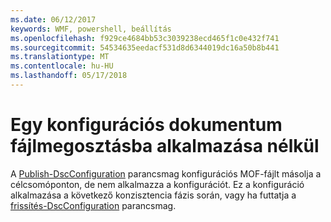 ```yaml
---
ms.date: 06/12/2017
keywords: WMF, powershell, beállítás
ms.openlocfilehash: f929ce4684bb53c3039238ecd465f1c0e432f741
ms.sourcegitcommit: 54534635eedacf531d8d6344019dc16a50b8b441
ms.translationtype: MT
ms.contentlocale: hu-HU
ms.lasthandoff: 05/17/2018
---
```

# <a name="deliver-a-configuration-document-without-applying"></a>Egy konfigurációs dokumentum fájlmegosztásba alkalmazása nélkül

A [Publish-DscConfiguration](https://technet.microsoft.com/library/mt517875.aspx) parancsmag konfigurációs MOF-fájlt másolja a célcsomóponton, de nem alkalmazza a konfigurációt.
Ez a konfiguráció alkalmazása a következő konzisztencia fázis során, vagy ha futtatja a [frissítés-DscConfiguration](https://technet.microsoft.com/library/mt143541.aspx) parancsmag.
